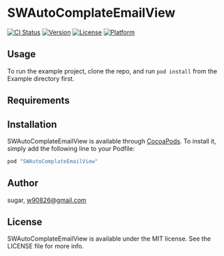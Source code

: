 # SWAutoComplateEmailView

[![CI Status](http://img.shields.io/travis/sugar/SWAutoComplateEmailView.svg?style=flat)](https://travis-ci.org/sugar/SWAutoComplateEmailView)
[![Version](https://img.shields.io/cocoapods/v/SWAutoComplateEmailView.svg?style=flat)](http://cocoapods.org/pods/SWAutoComplateEmailView)
[![License](https://img.shields.io/cocoapods/l/SWAutoComplateEmailView.svg?style=flat)](http://cocoapods.org/pods/SWAutoComplateEmailView)
[![Platform](https://img.shields.io/cocoapods/p/SWAutoComplateEmailView.svg?style=flat)](http://cocoapods.org/pods/SWAutoComplateEmailView)

## Usage

To run the example project, clone the repo, and run `pod install` from the Example directory first.

## Requirements

## Installation

SWAutoComplateEmailView is available through [CocoaPods](http://cocoapods.org). To install
it, simply add the following line to your Podfile:

```ruby
pod "SWAutoComplateEmailView"
```

## Author

sugar, w90826@gmail.com

## License

SWAutoComplateEmailView is available under the MIT license. See the LICENSE file for more info.
